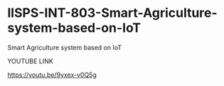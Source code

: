 # llSPS-INT-803-Smart-Agriculture-system-based-on-IoT
Smart Agriculture system based on IoT


YOUTUBE LINK 

https://youtu.be/9yxex-y0Q5g
